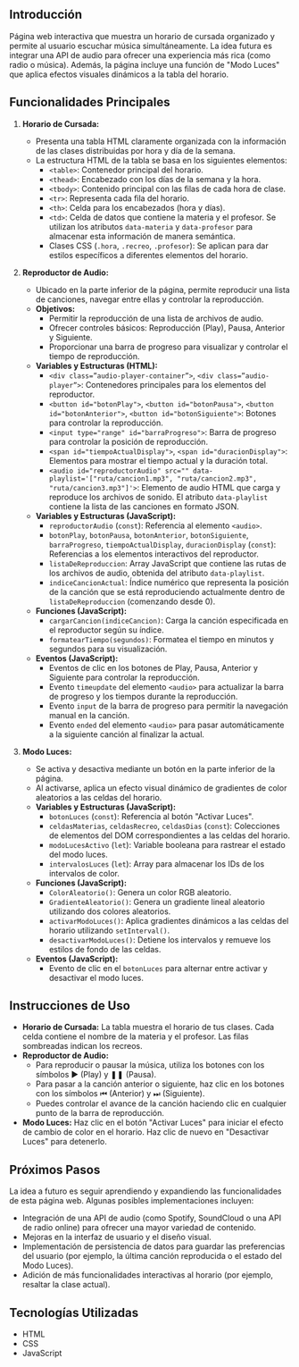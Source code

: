 ## Introducción

Página web interactiva que muestra un horario de cursada organizado y permite al usuario escuchar música simultáneamente. La idea futura es integrar una API de audio para ofrecer una experiencia más rica (como radio o música). Además, la página incluye una función de "Modo Luces" que aplica efectos visuales dinámicos a la tabla del horario.

## Funcionalidades Principales

1.  **Horario de Cursada:**
    * Presenta una tabla HTML claramente organizada con la información de las clases distribuidas por hora y día de la semana.
    * La estructura HTML de la tabla se basa en los siguientes elementos:
        * `<table>`: Contenedor principal del horario.
        * `<thead>`: Encabezado con los días de la semana y la hora.
        * `<tbody>`: Contenido principal con las filas de cada hora de clase.
        * `<tr>`: Representa cada fila del horario.
        * `<th>`: Celda para los encabezados (hora y días).
        * `<td>`: Celda de datos que contiene la materia y el profesor. Se utilizan los atributos `data-materia` y `data-profesor` para almacenar esta información de manera semántica.
        * Clases CSS (`.hora`, `.recreo`, `.profesor`): Se aplican para dar estilos específicos a diferentes elementos del horario.

2.  **Reproductor de Audio:**
    * Ubicado en la parte inferior de la página, permite reproducir una lista de canciones, navegar entre ellas y controlar la reproducción.
    * **Objetivos:**
        * Permitir la reproducción de una lista de archivos de audio.
        * Ofrecer controles básicos: Reproducción (Play), Pausa, Anterior y Siguiente.
        * Proporcionar una barra de progreso para visualizar y controlar el tiempo de reproducción.
    * **Variables y Estructuras (HTML):**
        * `<div class=”audio-player-container”>`, `<div class=”audio-player”>`: Contenedores principales para los elementos del reproductor.
        * `<button id="botonPlay">`, `<button id="botonPausa">`, `<button id="botonAnterior">`, `<button id="botonSiguiente">`: Botones para controlar la reproducción.
        * `<input type="range" id="barraProgreso">`: Barra de progreso para controlar la posición de reproducción.
        * `<span id="tiempoActualDisplay">`, `<span id="duracionDisplay">`: Elementos para mostrar el tiempo actual y la duración total.
        * `<audio id="reproductorAudio" src="" data-playlist='["ruta/cancion1.mp3", "ruta/cancion2.mp3", "ruta/cancion3.mp3"]'>`: Elemento de audio HTML que carga y reproduce los archivos de sonido. El atributo `data-playlist` contiene la lista de las canciones en formato JSON.
    * **Variables y Estructuras (JavaScript):**
        * `reproductorAudio` (`const`): Referencia al elemento `<audio>`.
        * `botonPlay`, `botonPausa`, `botonAnterior`, `botonSiguiente`, `barraProgreso`, `tiempoActualDisplay`, `duracionDisplay` (`const`): Referencias a los elementos interactivos del reproductor.
        * `listaDeReproduccion`: Array JavaScript que contiene las rutas de los archivos de audio, obtenida del atributo `data-playlist`.
        * `indiceCancionActual`: Índice numérico que representa la posición de la canción que se está reproduciendo actualmente dentro de `listaDeReproduccion` (comenzando desde 0).
    * **Funciones (JavaScript):**
        * `cargarCancion(indiceCancion)`: Carga la canción especificada en el reproductor según su índice.
        * `formatearTiempo(segundos)`: Formatea el tiempo en minutos y segundos para su visualización.
    * **Eventos (JavaScript):**
        * Eventos de clic en los botones de Play, Pausa, Anterior y Siguiente para controlar la reproducción.
        * Evento `timeupdate` del elemento `<audio>` para actualizar la barra de progreso y los tiempos durante la reproducción.
        * Evento `input` de la barra de progreso para permitir la navegación manual en la canción.
        * Evento `ended` del elemento `<audio>` para pasar automáticamente a la siguiente canción al finalizar la actual.

3.  **Modo Luces:**
    * Se activa y desactiva mediante un botón en la parte inferior de la página.
    * Al activarse, aplica un efecto visual dinámico de gradientes de color aleatorios a las celdas del horario.
    * **Variables y Estructuras (JavaScript):**
        * `botonLuces` (`const`): Referencia al botón "Activar Luces".
        * `celdasMaterias`, `celdasRecreo`, `celdasDias` (`const`): Colecciones de elementos del DOM correspondientes a las celdas del horario.
        * `modoLucesActivo` (`let`): Variable booleana para rastrear el estado del modo luces.
        * `intervalosLuces` (`let`): Array para almacenar los IDs de los intervalos de color.
    * **Funciones (JavaScript):**
        * `ColorAleatorio()`: Genera un color RGB aleatorio.
        * `GradienteAleatorio()`: Genera un gradiente lineal aleatorio utilizando dos colores aleatorios.
        * `activarModoLuces()`: Aplica gradientes dinámicos a las celdas del horario utilizando `setInterval()`.
        * `desactivarModoLuces()`: Detiene los intervalos y remueve los estilos de fondo de las celdas.
    * **Eventos (JavaScript):**
        * Evento de clic en el `botonLuces` para alternar entre activar y desactivar el modo luces.

## Instrucciones de Uso

* **Horario de Cursada:** La tabla muestra el horario de tus clases. Cada celda contiene el nombre de la materia y el profesor. Las filas sombreadas indican los recreos.
* **Reproductor de Audio:**
    * Para reproducir o pausar la música, utiliza los botones con los símbolos ▶ (Play) y ❚❚ (Pausa).
    * Para pasar a la canción anterior o siguiente, haz clic en los botones con los símbolos ⏮ (Anterior) y ⏭ (Siguiente).
    * Puedes controlar el avance de la canción haciendo clic en cualquier punto de la barra de reproducción.
* **Modo Luces:** Haz clic en el botón "Activar Luces" para iniciar el efecto de cambio de color en el horario. Haz clic de nuevo en "Desactivar Luces" para detenerlo.

## Próximos Pasos

La idea a futuro es seguir aprendiendo y expandiendo las funcionalidades de esta página web. Algunas posibles implementaciones incluyen:

* Integración de una API de audio (como Spotify, SoundCloud o una API de radio online) para ofrecer una mayor variedad de contenido.
* Mejoras en la interfaz de usuario y el diseño visual.
* Implementación de persistencia de datos para guardar las preferencias del usuario (por ejemplo, la última canción reproducida o el estado del Modo Luces).
* Adición de más funcionalidades interactivas al horario (por ejemplo, resaltar la clase actual).

## Tecnologías Utilizadas

* HTML
* CSS
* JavaScript

